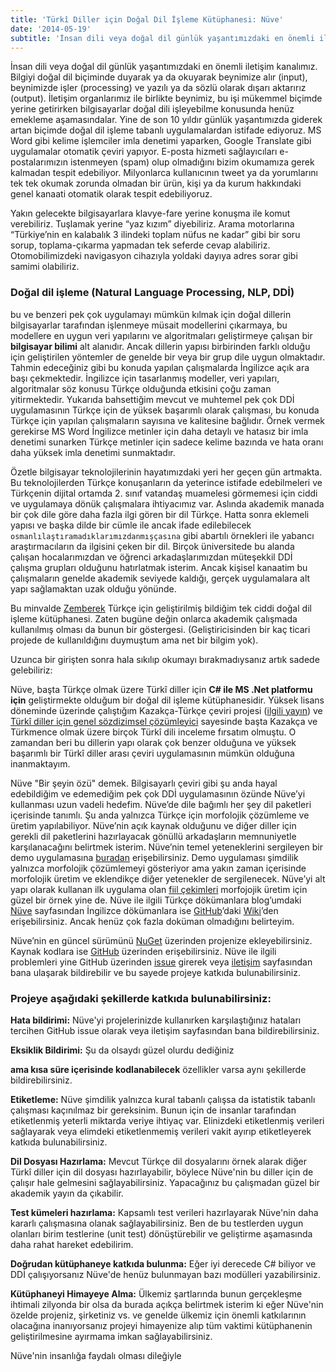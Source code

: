 ```yaml
---
title: 'Türkî Diller için Doğal Dil İşleme Kütüphanesi: Nüve'
date: '2014-05-19'
subtitle: 'İnsan dili veya doğal dil günlük yaşantımızdaki en önemli iletişim kanalımız. Bilgiyi doğal dil biçiminde duyarak ya da okuyarak beynimize alır (input), beynimizde işler (processing) ve yazılı ya da sözlü olarak dışarı aktarırız (output).'
---
```


İnsan dili veya doğal dil günlük yaşantımızdaki en önemli iletişim kanalımız. Bilgiyi doğal dil biçiminde duyarak ya da okuyarak beynimize alır (input), beynimizde işler (processing) ve yazılı ya da sözlü olarak dışarı aktarırız (output). İletişim organlarımız ile birlikte beynimiz, bu işi mükemmel biçimde yerine getirirken bilgisayarlar doğal dili işleyebilme konusunda henüz emekleme aşamasındalar. Yine de son 10 yıldır günlük yaşantımızda giderek artan biçimde doğal dil işleme tabanlı uygulamalardan istifade ediyoruz. MS Word gibi kelime işlemciler imla denetimi yaparken, Google Translate gibi uygulamalar otomatik çeviri yapıyor. E-posta hizmeti sağlayıcıları e-postalarımızın istenmeyen (spam) olup olmadığını bizim okumamıza gerek kalmadan tespit edebiliyor. Milyonlarca kullanıcının tweet ya da yorumlarını tek tek okumak zorunda olmadan bir ürün, kişi ya da kurum hakkındaki genel kanaati otomatik olarak tespit edebiliyoruz. 

Yakın gelecekte bilgisayarlara klavye-fare yerine konuşma ile komut verebiliriz. Tuşlamak yerine “yaz kızım” diyebiliriz. Arama motorlarına “Türkiye’nin en kalabalık 3 ilindeki toplam nüfus ne kadar” gibi bir soru sorup, toplama-çıkarma yapmadan tek seferde cevap alabiliriz. Otomobilimizdeki navigasyon cihazıyla yoldaki dayıya adres sorar gibi samimi olabiliriz. 

### Doğal dil işleme (Natural Language Processing, NLP, DDİ)

bu ve benzeri pek çok uygulamayı mümkün kılmak için doğal dillerin bilgisayarlar tarafından işlenmeye müsait modellerini çıkarmaya, bu modellere en uygun veri yapılarını ve algoritmaları geliştirmeye çalışan bir **bilgisayar bilimi** alt alanıdır. Ancak dillerin yapısı birbirinden farklı olduğu için geliştirilen yöntemler de genelde bir veya bir grup dile uygun olmaktadır. Tahmin edeceğiniz gibi bu konuda yapılan çalışmalarda İngilizce açık ara başı çekmektedir. İngilizce için tasarlanmış modeller, veri yapıları, algoritmalar söz konusu Türkçe olduğunda etkisini çoğu zaman yitirmektedir. Yukarıda bahsettiğim mevcut ve muhtemel pek çok DDİ uygulamasının Türkçe için de yüksek başarımlı olarak çalışması, bu konuda Türkçe için yapılan çalışmaların sayısına ve kalitesine bağlıdır. Örnek vermek gerekirse MS Word İngilizce metinler için daha detaylı ve hatasız bir imla denetimi sunarken Türkçe metinler için sadece kelime bazında ve hata oranı daha yüksek imla denetimi sunmaktadır.

Özetle bilgisayar teknolojilerinin hayatımızdaki yeri her geçen gün artmakta. Bu teknolojilerden Türkçe konuşanların da yeterince istifade edebilmeleri ve Türkçenin dijital ortamda 2. sınıf vatandaş muamelesi görmemesi için ciddi ve uygulamaya dönük çalışmalara ihtiyacımız var. Aslında akademik manada bir çok dile göre daha fazla ilgi gören bir dil Türkçe. Hatta sonra eklemeli yapısı ve başka dilde bir cümle ile ancak ifade edilebilecek `osmanlılaştıramadıklarımızdanmışçasına` gibi abartılı örnekleri ile yabancı araştırmacıların da ilgisini çeken bir dil. Birçok üniversitede bu alanda çalışan hocalarımızdan ve öğrenci arkadaşlarımızdan müteşekkil DDİ çalışma grupları olduğunu hatırlatmak isterim. Ancak kişisel kanaatim bu çalışmaların genelde akademik seviyede kaldığı, gerçek uygulamalara alt yapı sağlamaktan uzak olduğu yönünde. 

Bu minvalde [Zemberek](https://github.com/ahmetaa/zemberek-nlp) Türkçe için geliştirilmiş bildiğim tek ciddi doğal dil işleme kütüphanesi. Zaten bugüne değin onlarca akademik çalışmada kullanılmış olması da bunun bir göstergesi. (Geliştiricisinden bir kaç ticari projede de kullanıldığını duymuştum ama net bir bilgim yok). 

Uzunca bir girişten sonra hala sıkılıp okumayı bırakmadıysanız artık sadede gelebiliriz: 

Nüve, başta Türkçe olmak üzere Türkî diller için **C# ile MS .Net platformu için** geliştirmekte olduğum bir doğal dil işleme kütüphanesidir. Yüksek lisans döneminde üzerinde çalıştığım Kazakça-Türkçe çeviri projesi ([ilgili yayın](http://eprints.ibu.edu.ba/85/1/FLTAL%202011%20Proceed%C4%B1ngs%20Book_1_p560-p564.pdf)) ve [Türkî diller için genel sözdizimsel çözümleyici](https://www.dropbox.com/s/yxcw35pt2vd48gt/A%20Generic%20Syntactic%20Parser%20for%20Turkic%20Languages.pdf) sayesinde başta Kazakça ve Türkmence olmak üzere birçok Türkî dili inceleme fırsatım olmuştu. O zamandan beri bu dillerin yapı olarak çok benzer olduğuna ve yüksek başarımlı bir Türkî diller arası çeviri uygulamasının mümkün olduğuna inanmaktayım.

Nüve "Bir şeyin özü" demek. Bilgisayarlı çeviri gibi şu anda hayal edebildiğim ve edemediğim pek çok DDİ uygulamasının özünde Nüve’yi kullanması uzun vadeli hedefim. Nüve’de dile bağımlı her şey dil paketleri içerisinde tanımlı. Şu anda yalnızca Türkçe için morfolojik çözümleme ve üretim yapılabiliyor. Nüve’nin açık kaynak olduğunu ve diğer diller için gerekli dil paketlerini hazırlayacak gönüllü arkadaşların memnuniyetle karşılanacağını belirtmek isterim. Nüve’nin temel yeteneklerini sergileyen bir demo uygulamasına [buradan](http://nuvedemo.apphb.com/) erişebilirsiniz. Demo uygulaması şimdilik yalnızca morfolojik çözümlemeyi gösteriyor ama yakın zaman içerisinde morfolojik üretim ve eklendikçe diğer yetenekler de sergilenecek. Nüve’yi alt yapı olarak kullanan ilk uygulama olan [fiil çekimleri](http://fiilcek.apphb.com/) morfojojik üretim için güzel bir örnek yine de. Nüve ile ilgili Türkçe dökümanlara blog’umdaki [Nüve](http://www.hrzafer.com/nuve) sayfasından İngilizce dökümanlara ise [GitHub](https://github.com/hrzafer/nuve)’daki [Wiki](https://github.com/hrzafer/nuve/wiki)’den erişebilirsiniz. Ancak henüz çok fazla doküman olmadığını belirteyim.

Nüve’nin en güncel sürümünü [NuGet](http://www.nuget.org/packages/Nuve/) üzerinden projenize ekleyebilirsiniz. Kaynak kodlara ise [GitHub](https://github.com/hrzafer/nuve) üzerinden erişebilirsiniz. Nüve ile ilgili problemleri yine GitHub üzerinden [issue](https://github.com/hrzafer/nuve/issues) girerek veya [iletişim](http://www.hrzafer.com/iletisim) sayfasından bana ulaşarak bildirebilir ve bu sayede projeye katkıda bulunabilirsiniz. 

### Projeye aşağıdaki şekillerde katkıda bulunabilirsiniz:

**Hata bildirimi:** Nüve'yi projelerinizde kullanırken karşılaştığınız hataları tercihen GitHub issue olarak veya iletişim sayfasından bana bildirebilirsiniz.  

**Eksiklik Bildirimi:** Şu da olsaydı güzel olurdu dediğiniz 

**ama kısa süre içerisinde kodlanabilecek** özellikler varsa aynı şekillerde bildirebilirsiniz. 

**Etiketleme:** Nüve şimdilik yalnızca kural tabanlı çalışsa da istatistik tabanlı çalışması kaçınılmaz bir gereksinim. Bunun için de insanlar tarafından etiketlenmiş yeterli miktarda veriye ihtiyaç var. Elinizdeki etiketlenmiş verileri sağlayarak veya elimdeki etiketlenmemiş verileri vakit ayırıp etiketleyerek katkıda bulunabilirsiniz. 

**Dil Dosyası Hazırlama:** Mevcut Türkçe dil dosyalarını örnek alarak diğer Türkî diller için dil dosyası hazırlayabilir, böylece Nüve'nin bu diller için de çalışır hale gelmesini sağlayabilirsiniz. Yapacağınız bu çalışmadan güzel bir akademik yayın da çıkabilir. 

**Test kümeleri hazırlama:** Kapsamlı test verileri hazırlayarak Nüve'nin daha kararlı çalışmasına olanak sağlayabilirsiniz. Ben de bu testlerden uygun olanları birim testlerine (unit test) dönüştürebilir ve geliştirme aşamasında daha rahat hareket edebilirim. 

**Doğrudan kütüphaneye katkıda bulunma:** Eğer iyi derecede C# biliyor ve DDİ çalışıyorsanız Nüve'de henüz bulunmayan bazı modülleri yazabilirsiniz. 

**Kütüphaneyi Himayeye Alma:** Ülkemiz şartlarında bunun gerçekleşme ihtimali zilyonda bir olsa da burada açıkça belirtmek isterim ki eğer Nüve'nin özelde projeniz, şirketiniz vs. ve genelde ülkemiz için önemli katkılarının olacağına inanıyorsanız projeyi himayenize alıp tüm vaktimi kütüphanenin geliştirilmesine ayırmama imkan sağlayabilirsiniz. 

Nüve'nin insanlığa faydalı olması dileğiyle